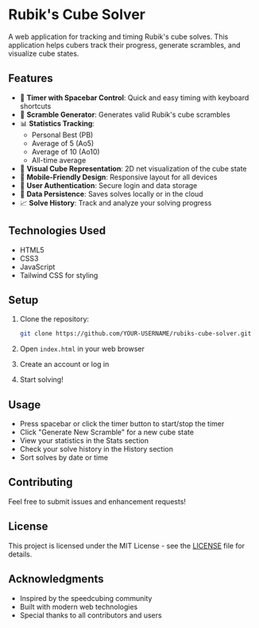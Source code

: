 # Rubik's Cube Solver

A web application for tracking and timing Rubik's cube solves. This application helps cubers track their progress, generate scrambles, and visualize cube states.

## Features

- 🎯 **Timer with Spacebar Control**: Quick and easy timing with keyboard shortcuts
- 🔄 **Scramble Generator**: Generates valid Rubik's cube scrambles
- 📊 **Statistics Tracking**:
  - Personal Best (PB)
  - Average of 5 (Ao5)
  - Average of 10 (Ao10)
  - All-time average
- 🎨 **Visual Cube Representation**: 2D net visualization of the cube state
- 📱 **Mobile-Friendly Design**: Responsive layout for all devices
- 🔐 **User Authentication**: Secure login and data storage
- 💾 **Data Persistence**: Saves solves locally or in the cloud
- 📈 **Solve History**: Track and analyze your solving progress

## Technologies Used

- HTML5
- CSS3
- JavaScript
- Tailwind CSS for styling

## Setup

1. Clone the repository:
   ```bash
   git clone https://github.com/YOUR-USERNAME/rubiks-cube-solver.git
   ```

2. Open `index.html` in your web browser

3. Create an account or log in

4. Start solving!

## Usage

- Press spacebar or click the timer button to start/stop the timer
- Click "Generate New Scramble" for a new cube state
- View your statistics in the Stats section
- Check your solve history in the History section
- Sort solves by date or time

## Contributing

Feel free to submit issues and enhancement requests!

## License

This project is licensed under the MIT License - see the [LICENSE](LICENSE) file for details.

## Acknowledgments

- Inspired by the speedcubing community
- Built with modern web technologies
- Special thanks to all contributors and users 

